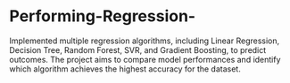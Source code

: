 # Performing-Regression-
Implemented multiple regression algorithms, including Linear Regression, Decision Tree, Random Forest, SVR, and Gradient Boosting, to predict outcomes. The project aims to compare model performances and identify which algorithm achieves the highest accuracy for the dataset.
